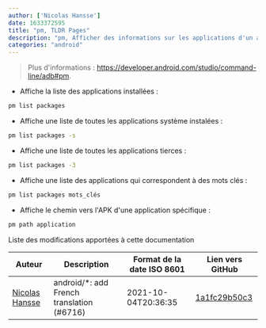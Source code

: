 ```yaml
---
author: ['Nicolas Hansse']
date: 1633372595
title: "pm, TLDR Pages"
description: "pm, Afficher des informations sur les applications d'un appareil Android."
categories: "android"
---
```

> Plus d'informations : <https://developer.android.com/studio/command-line/adb#pm>.

- Affiche la liste des applications installées :

```bash
pm list packages
```

- Affiche une liste de toutes les applications système instalées :

```bash
pm list packages -s
```

- Affiche une liste de toutes les applications tierces :

```bash
pm list packages -3
```

- Affiche une liste des applications qui correspondent à des mots clés :

```bash
pm list packages mots_clés
```

- Affiche le chemin vers l'APK d'une application spécifique :

```bash
pm path application
```
Liste des modifications apportées à cette documentation


Auteur | Description | Format de la date ISO 8601 | Lien vers GitHub
------|-----|-----|-----
[Nicolas Hansse](mailto:nico.hansse@gmail.com) | android/*: add French translation (#6716) | 2021-10-04T20:36:35 | [1a1fc29b50c3](https://github.com/tldr-pages/tldr/commit/1a1fc29b50c3a931756fb51d571ca61a43e70067)

